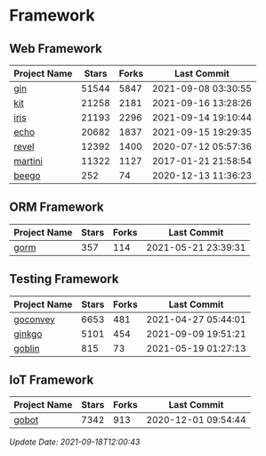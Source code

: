 # Framework

## Web Framework
| Project Name | Stars | Forks | Last Commit |
| ------------ | ----- | ----- | ----------- |
| [gin](https://github.com/gin-gonic/gin) | 51544 | 5847 | 2021-09-08 03:30:55 |
| [kit](https://github.com/go-kit/kit) | 21258 | 2181 | 2021-09-16 13:28:26 |
| [iris](https://github.com/kataras/iris) | 21193 | 2296 | 2021-09-14 19:10:44 |
| [echo](https://github.com/labstack/echo) | 20682 | 1837 | 2021-09-15 19:29:35 |
| [revel](https://github.com/revel/revel) | 12392 | 1400 | 2020-07-12 05:57:36 |
| [martini](https://github.com/go-martini/martini) | 11322 | 1127 | 2017-01-21 21:58:54 |
| [beego](https://github.com/astaxie/beego) | 252 | 74 | 2020-12-13 11:36:23 |

## ORM Framework
| Project Name | Stars | Forks | Last Commit |
| ------------ | ----- | ----- | ----------- |
| [gorm](https://github.com/jinzhu/gorm) | 357 | 114 | 2021-05-21 23:39:31 |

## Testing Framework
| Project Name | Stars | Forks | Last Commit |
| ------------ | ----- | ----- | ----------- |
| [goconvey](https://github.com/smartystreets/goconvey) | 6653 | 481 | 2021-04-27 05:44:01 |
| [ginkgo](https://github.com/onsi/ginkgo) | 5101 | 454 | 2021-09-09 19:51:21 |
| [goblin](https://github.com/franela/goblin) | 815 | 73 | 2021-05-19 01:27:13 |

## IoT Framework
| Project Name | Stars | Forks | Last Commit |
| ------------ | ----- | ----- | ----------- |
| [gobot](https://github.com/hybridgroup/gobot) | 7342 | 913 | 2020-12-01 09:54:44 |

*Update Date: 2021-09-18T12:00:43*